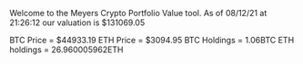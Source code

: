 Welcome to the Meyers Crypto Portfolio Value tool. 
As of 08/12/21 at 21:26:12 our valuation is $131069.05 

BTC Price = $44933.19
 ETH Price = $3094.95
BTC Holdings = 1.06BTC
 ETH holdings = 26.960005962ETH 

